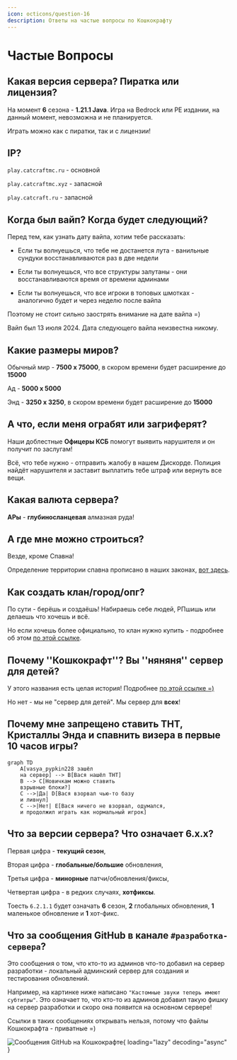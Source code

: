 ```yaml
---
icon: octicons/question-16
description: Ответы на частые вопросы по Кошкокрафту
---
```


# Частые Вопросы

## Какая версия сервера? Пиратка или лицензия?

На момент **6** сезона - **1.21.1 Java**. Игра на Bedrock или PE издании, на данный момент, невозможна и не планируется.

Играть можно как с пиратки, так и с лицензии!

## IP?

`play.catcraftmc.ru` - основной

`play.catcraftmc.xyz` - запасной

`play.catcraft.ru` - запасной
    
## Когда был вайп? Когда будет следующий?

Перед тем, как узнать дату вайпа, хотим тебе рассказать:

- Если ты волнуешься, что тебе не достанется лута - ванильные сундуки восстанавливаются раз в две недели

- Если ты волнуешься, что все структуры залутаны - они восстанавливаются время от времени админами

- Если ты волнуешься, что все игроки в топовых шмотках - аналогично будет и через неделю после вайпа

Поэтому не стоит сильно заострять внимание на дате вайпа =)

Вайп был <span class="spoiler" tabindex="0">13 июля 2024</span>. Дата следующего вайпа неизвестна никому.

## Какие размеры миров?

Обычный мир - **7500 х 75000**, в скором времени будет расширение до **15000**

Ад - **5000 х 5000**

Энд - **3250 x 3250**, в скором времени будет расширение до **15000**

## А что, если меня ограбят или загриферят?

Наши доблестные **Офицеры КСБ** помогут выявить нарушителя и он получит по заслугам!

Всё, что тебе нужно - отправить жалобу в нашем Дискорде. Полиция найдёт нарушителя и заставит выплатить тебе штраф или вернуть все вещи.

## Какая валюта сервера?

**АРы** - **глубиносланцевая** алмазная руда!

## А где мне можно строиться?

Везде, кроме Спавна!

Определение территории спавна прописано в наших законах, [вот здесь](rules/laws.md).

## Как создать клан/город/опг?

По сути - берёшь и создаёшь! Набираешь себе людей, РПшишь или делаешь что хочешь и всё.

Но если хочешь более официально, то клан нужно купить - подробнее об этом [по этой ссылке](../gameplay/unique/clans.md).

## Почему ''Кошкокрафт''? Вы ''няняня'' сервер для детей?

У этого названия есть целая история! Подробнее [по этой ссылке =)](../server-history/1season.md)

Но нет - мы не "сервер для детей". Мы сервер для **всех**!

## Почему мне запрещено ставить ТНТ, Кристаллы Энда и спавнить визера в первые 10 часов игры?

``` mermaid
graph TD
    A[vasya_pypkin228 зашёл 
    на сервер] --> B[Вася нашёл ТНТ]
    B --> C[Новичкам можно ставить 
    взрывные блоки?]
    C -->|Да| D[Вася взорвал чью-то базу 
    и ливнул]
    C -->|Нет| E[Вася ничего не взорвал, одумался, 
    и продолжил играть как нормальный игрок]
```

## Что за версии сервера? Что означает 6.x.x?

Первая цифра - **текущий сезон**,

Вторая цифра - **глобальные/большие** обновления,

Третья цифра - **минорные** патчи/обновления/фиксы,

Четвертая цифра - в редких случаях, **хотфиксы**.

Тоесть `6.2.1.1` будет означать **6** сезон, **2** глобальных обновления, **1** маленькое обновление и **1** хот-фикс.

## Что за сообщения GitHub в канале `#разработка-сервера`?

Это сообщения о том, что кто-то из админов что-то добавил на сервер разработки - локальный админский сервер для создания и тестирования обновлений.

Например, на картинке ниже написано `"Кастомные звуки теперь имеют субтитры"`. Это означает то, что кто-то из админов добавил такую фишку на сервер разработки и скоро она появится на основном сервере!

Ссылки в таких сообщениях открывать нельзя, потому что файлы Кошкокрафта - приватные =)

![Сообщения GitHub на Кошкокрафте](../assets/github_catcraft.png){ loading="lazy" decoding="async" }